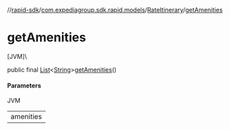//[rapid-sdk](../../../index.md)/[com.expediagroup.sdk.rapid.models](../index.md)/[RateItinerary](index.md)/[getAmenities](get-amenities.md)

# getAmenities

[JVM]\

public final [List](https://docs.oracle.com/javase/8/docs/api/java/util/List.html)&lt;[String](https://docs.oracle.com/javase/8/docs/api/java/lang/String.html)&gt;[getAmenities](get-amenities.md)()

#### Parameters

JVM

| |
|---|
| amenities |
